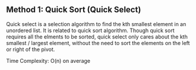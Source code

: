 ## Method 1: Quick Sort (Quick Select)

Quick select is a selection algorithm to find the kth smallest element in an unordered list. It is related to quick sort algorithm.
Though quick sort requires all the elments to be sorted, quick select only cares about the kth smallest / largest element, without
the need to sort the elements on the left or right of the pivot.

Time Complexity: O(n) on average
